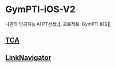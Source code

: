 # GymPTI-iOS-V2
나만의 인공지능 AI PT선생님, 프로젝트: GymPTI iOS🍏

## [TCA](https://github.com/pointfreeco/swift-composable-architecture)

## [LinkNavigator](https://github.com/interactord/LinkNavigator)
